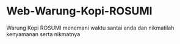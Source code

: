 # Web-Warung-Kopi-ROSUMI
Warung Kopi ROSUMI menemani waktu santai anda dan nikmatilah kenyamanan serta nikmatnya
